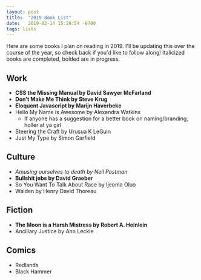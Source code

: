 ```yaml
---
layout: post
title:  "2019 Book List"
date:   2019-02-14 15:28:54 -0700
tags: lists
---
```


Here are some books I plan on reading in 2019. I'll be updating this over the course of the year, so check back if you'd like to follow along! Italicized books are completed, bolded are in progress.

## Work
- **CSS the Missing Manual by David Sawyer McFarland**
- **Don’t Make Me Think by Steve Krug**
- **Eloquent Javascript by Marijn Haverbeke**
- Hello My Name is Awesome by Alexandra Watkins
	- If anyone has a suggestion for a better book on naming/branding, holler at ya girl
- Steering the Craft by Urusua K LeGuin
- Just My Type by Simon Garfield

## Culture
- _Amusing ourselves to death by Neil Postman_
- **Bullshit jobs by David Graeber**
- So You Want To Talk About Race by Ijeoma Oluo
- Walden by Henry David Thoreau


## Fiction
- **The Moon is a Harsh Mistress by Robert A. Heinlein**
- Ancillary Justice by Ann Leckie

## Comics
- Redlands
- Black Hammer